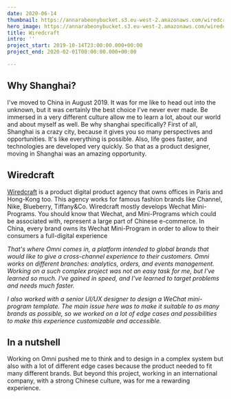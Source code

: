 ```yaml
---
date: 2020-06-14
thumbnail: https://annarabeonybucket.s3.eu-west-2.amazonaws.com/wiredcraft_trumbnail.png
hero_image: https://annarabeonybucket.s3.eu-west-2.amazonaws.com/wiredcraft_hero_image.png
title: Wiredcraft
intro: ''
project_start: 2019-10-14T23:00:00.000+00:00
project_end: 2020-02-01T00:00:00.000+00:00

---
```

## Why Shanghai?

I've moved to China in August 2019. It was for me like to head out into the unknown, but it was certainly the best choice I've never ever made. Be immersed in a very different culture allow me to learn a lot, about our world and about myself as well. Be why shanghai specifically? First of all, Shanghai is a crazy city, because it gives you so many perspectives and opportunities. It's like everything is possible. Also, life goes faster, and technologies are developed very quickly. So that as a product designer, moving in Shanghai was an amazing opportunity.

## Wiredcraft

[Wiredcraft](https://wiredcraft.com/) is a product digital product agency that owns offices in Paris and Hong-Kong too. This agency works for famous fashion brands like Channel, Nike, Blueberry, Tiffany&Co. Wiredcraft mostly develops Wechat Mini-Programs. You should know that Wechat, and Mini-Programs which could be associated with, represent a large part of Chinese e-commerce. In China, every brand owns its Wechat Mini-Program in order to allow to their consumers a full-digital experience

_That's where Omni comes in, a platform intended to global brands that would like to give a cross-channel experience to their customers. Omni works on different branches: analytics, orders, and events management. Working on a such complex project was not an easy task for me, but I've learned so much. I've gained in speed, and I've learned to target problems and needs much faster._

_I also worked with a senior UI/UX designer to design a WeChat mini-program template. The main issue here was to make it suitable to as many brands as possible, so we worked on a lot of edge cases and possibilities to make this experience customizable and accessible._

## In a nutshell

Working on Omni pushed me to think and to design in a complex system but also with a lot of different edge cases because the product needed to fit many different brands. But beyond this project, working in an international company, with a strong Chinese culture, was for me a rewarding experience.